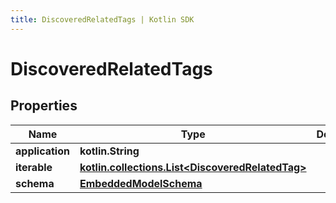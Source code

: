 ```yaml
---
title: DiscoveredRelatedTags | Kotlin SDK
---
```



# DiscoveredRelatedTags

## Properties
Name | Type | Description | Notes
------------ | ------------- | ------------- | -------------
**application** | **kotlin.String** |  | 
**iterable** | [**kotlin.collections.List&lt;DiscoveredRelatedTag&gt;**](DiscoveredRelatedTag) |  | 
**schema** | [**EmbeddedModelSchema**](EmbeddedModelSchema) |  |  [optional]




